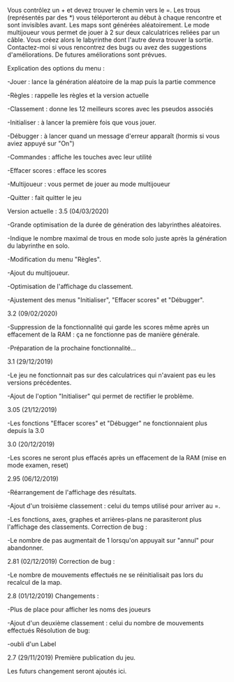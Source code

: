 Vous contrôlez un + et devez trouver le chemin vers le =. Les trous (représentés par des *) vous téléporteront au début à chaque rencontre et sont invisibles avant.
Les maps sont générées aléatoirement.
Le mode multijoueur vous permet de jouer à 2 sur deux calculatrices reliées par un câble. Vous créez alors le labyrinthe dont l'autre devra trouver la sortie.
Contactez-moi si vous rencontrez des bugs ou avez des suggestions d'améliorations. De futures améliorations sont prévues.

Explication des options du menu :

-Jouer : lance la génération aléatoire de la map puis la partie commence

-Règles : rappelle les règles et la version actuelle

-Classement : donne les 12 meilleurs scores avec les pseudos associés

-Initialiser : à lancer la première fois que vous jouer.

-Débugger : à lancer quand un message d'erreur apparaît (hormis si vous aviez appuyé sur "On")

-Commandes : affiche les touches avec leur utilité

-Effacer scores : efface les scores

-Multijoueur : vous permet de jouer au mode multijoueur

-Quitter : fait quitter le jeu

Version actuelle : 3.5 (04/03/2020)

-Grande optimisation de la durée de génération des labyrinthes aléatoires.


-Indique le nombre maximal de trous en mode solo juste après la génération du labyrinthe en solo.

-Modification du menu "Règles".

-Ajout du multijoueur.

-Optimisation de l'affichage du classement.

-Ajustement des menus "Initialiser", "Effacer scores" et "Débugger".


3.2 (09/02/2020)

-Suppression de la fonctionnalité qui garde les scores même après un effacement de la RAM : ça ne fonctionne pas de manière 
générale.

-Préparation de la prochaine fonctionnalité...

3.1 (29/12/2019)

-Le jeu ne fonctionnait pas sur des calculatrices qui n'avaient pas eu les versions précédentes.

-Ajout de l'option "Initialiser" qui permet de rectifier le problème.

3.05 (21/12/2019)

-Les fonctions "Effacer scores" et "Débugger" ne fonctionnaient plus depuis la 3.0

3.0 (20/12/2019)

-Les scores ne seront plus effacés après un effacement de la RAM (mise en mode examen, reset)

2.95 (06/12/2019)

-Réarrangement de l'affichage des résultats.

-Ajout d'un troisième classement : celui du temps utilisé pour arriver au =.

-Les fonctions, axes, graphes et arrières-plans ne parasiteront plus l'affichage des classements.
Correction de bug :

-Le nombre de pas augmentait de 1 lorsqu'on appuyait sur "annul" pour abandonner.

2.81 (02/12/2019)
Correction de bug :

-Le nombre de mouvements effectués ne se réinitialisait pas lors du recalcul de la map.

2.8 (01/12/2019)
Changements :

-Plus de place pour afficher les noms des joueurs

-Ajout d'un deuxième classement : celui du nombre de mouvements effectués
Résolution de bug:

-oubli d'un Label

2.7 (29/11/2019)
Première publication du jeu.

Les futurs changement seront ajoutés ici.
